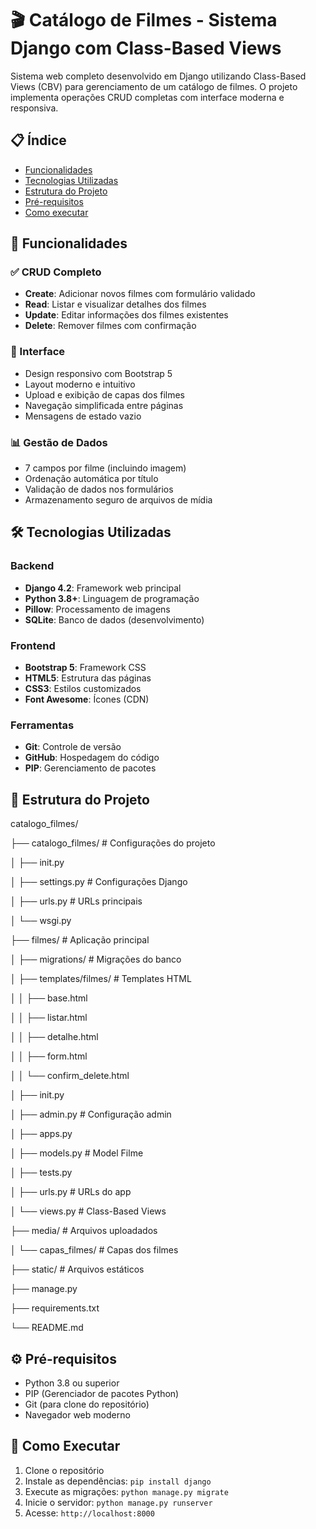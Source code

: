 # 🎬 Catálogo de Filmes - Sistema Django com Class-Based Views

Sistema web completo desenvolvido em Django utilizando Class-Based Views (CBV) para gerenciamento de um catálogo de filmes. O projeto implementa operações CRUD completas com interface moderna e responsiva.

## 📋 Índice

- [Funcionalidades](#-funcionalidades)
- [Tecnologias Utilizadas](#-tecnologias-utilizadas)
- [Estrutura do Projeto](#-estrutura-do-projeto)
- [Pré-requisitos](#-pré-requisitos)
- [Como executar](#-Como-Executar)


## 🚀 Funcionalidades

### ✅ CRUD Completo
- **Create**: Adicionar novos filmes com formulário validado
- **Read**: Listar e visualizar detalhes dos filmes
- **Update**: Editar informações dos filmes existentes
- **Delete**: Remover filmes com confirmação

### 🎨 Interface
- Design responsivo com Bootstrap 5
- Layout moderno e intuitivo
- Upload e exibição de capas dos filmes
- Navegação simplificada entre páginas
- Mensagens de estado vazio

### 📊 Gestão de Dados
- 7 campos por filme (incluindo imagem)
- Ordenação automática por título
- Validação de dados nos formulários
- Armazenamento seguro de arquivos de mídia

## 🛠️ Tecnologias Utilizadas

### Backend
- **Django 4.2**: Framework web principal
- **Python 3.8+**: Linguagem de programação
- **Pillow**: Processamento de imagens
- **SQLite**: Banco de dados (desenvolvimento)

### Frontend
- **Bootstrap 5**: Framework CSS
- **HTML5**: Estrutura das páginas
- **CSS3**: Estilos customizados
- **Font Awesome**: Ícones (CDN)

### Ferramentas
- **Git**: Controle de versão
- **GitHub**: Hospedagem do código
- **PIP**: Gerenciamento de pacotes

## 📁 Estrutura do Projeto
catalogo_filmes/

├── catalogo_filmes/ # Configurações do projeto

│ ├── init.py

│ ├── settings.py # Configurações Django

│ ├── urls.py # URLs principais

│ └── wsgi.py

├── filmes/ # Aplicação principal

│ ├── migrations/ # Migrações do banco

│ ├── templates/filmes/ # Templates HTML

│ │ ├── base.html

│ │ ├── listar.html

│ │ ├── detalhe.html

│ │ ├── form.html

│ │ └── confirm_delete.html

│ ├── init.py

│ ├── admin.py # Configuração admin

│ ├── apps.py

│ ├── models.py # Model Filme

│ ├── tests.py

│ ├── urls.py # URLs do app

│ └── views.py # Class-Based Views

├── media/ # Arquivos uploadados

│ └── capas_filmes/ # Capas dos filmes

├── static/ # Arquivos estáticos

├── manage.py

├── requirements.txt

└── README.md


## ⚙️ Pré-requisitos

- Python 3.8 ou superior
- PIP (Gerenciador de pacotes Python)
- Git (para clone do repositório)
- Navegador web moderno

## 🎯 Como Executar

1. Clone o repositório
2. Instale as dependências: `pip install django`
3. Execute as migrações: `python manage.py migrate`
4. Inicie o servidor: `python manage.py runserver`
5. Acesse: `http://localhost:8000`

